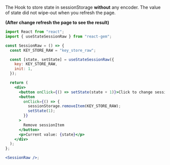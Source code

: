 The Hook to store state in sessionStorage **without** any encoder. The value of state did not wipe-out when you refresh the page.

**(After change refresh the page to see the result)**

```jsx
import React from "react";
import { useStateSessionRaw } from "react-gem";

const SessionRaw = () => {
  const KEY_STORE_RAW = "key_store_raw";

  const [state, setState] = useStateSessionRaw({
    key: KEY_STORE_RAW,
    init: 1,
  });

  return (
    <div>
      <button onClick={() => setState(state + 1)}>Click to change session state</button>
      <button
        onClick={() => {
          sessionStorage.removeItem(KEY_STORE_RAW);
          setState(1);
        }}
      >
        Remove sessionItem
      </button>
      <p>Current value: {state}</p>
    </div>
  );
};

<SessionRaw />;
```
